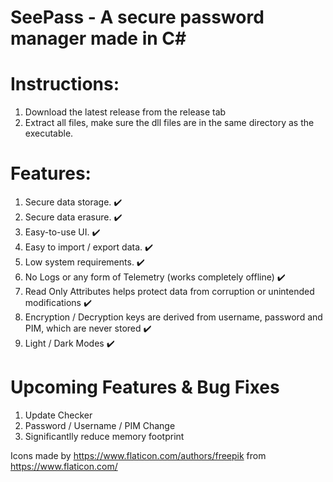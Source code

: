 # SeePass - A secure password manager made in C#
# Instructions:
1. Download the latest release from the release tab
2. Extract all files, make sure the dll files are in the same directory as the executable.

# Features:
1. Secure data storage. :heavy_check_mark:
2. Secure data erasure. :heavy_check_mark:
3. Easy-to-use UI. :heavy_check_mark:
4. Easy to import / export data. :heavy_check_mark:
5. Low system requirements. :heavy_check_mark:
6. No Logs or any form of Telemetry (works completely offline) :heavy_check_mark:
7. Read Only Attributes helps protect data from corruption or unintended modifications :heavy_check_mark:
8. Encryption / Decryption keys are derived from username, password and PIM, which are never stored :heavy_check_mark:
9. Light / Dark Modes :heavy_check_mark:

# Upcoming Features & Bug Fixes
1. Update Checker
2. Password / Username / PIM Change
3. Significantlly reduce memory footprint

Icons made by https://www.flaticon.com/authors/freepik from https://www.flaticon.com/
